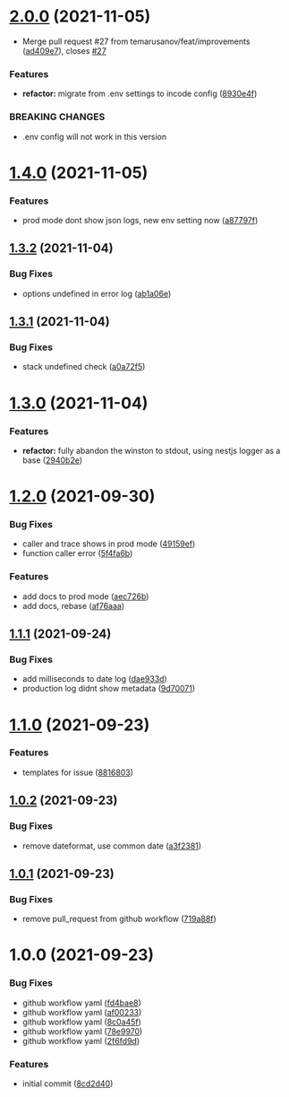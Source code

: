 # [2.0.0](https://github.com/temarusanov/logardian/compare/v1.4.0...v2.0.0) (2021-11-05)


* Merge pull request #27 from temarusanov/feat/improvements ([ad409e7](https://github.com/temarusanov/logardian/commit/ad409e7674fccf17ff47c4450e4e71d99c0cf6b3)), closes [#27](https://github.com/temarusanov/logardian/issues/27)


### Features

* **refactor:** migrate from .env settings to incode config ([8930e4f](https://github.com/temarusanov/logardian/commit/8930e4f3844987e9cd6a183a47b70f04f09bf6fc))


### BREAKING CHANGES

* .env config will not work in this version

# [1.4.0](https://github.com/temarusanov/logardian/compare/v1.3.2...v1.4.0) (2021-11-05)


### Features

* prod mode dont show json logs, new env setting now ([a87797f](https://github.com/temarusanov/logardian/commit/a87797facf5c67b14c3b222ee5c2ec0793b3a04b))

## [1.3.2](https://github.com/temarusanov/logardian/compare/v1.3.1...v1.3.2) (2021-11-04)


### Bug Fixes

* options undefined in error log ([ab1a06e](https://github.com/temarusanov/logardian/commit/ab1a06ee4a43911f817a937f0636fe5474ee0e09))

## [1.3.1](https://github.com/temarusanov/logardian/compare/v1.3.0...v1.3.1) (2021-11-04)


### Bug Fixes

* stack undefined check ([a0a72f5](https://github.com/temarusanov/logardian/commit/a0a72f5c1d9a2f43550b2ebdab741eda7e8bd4c7))

# [1.3.0](https://github.com/temarusanov/logardian/compare/v1.2.0...v1.3.0) (2021-11-04)


### Features

* **refactor:** fully abandon the winston to stdout, using nestjs logger as a base ([2940b2e](https://github.com/temarusanov/logardian/commit/2940b2e280e902cd689908b72257f51ac2991eb9))

# [1.2.0](https://github.com/i-link-pro-team/logardian/compare/v1.1.1...v1.2.0) (2021-09-30)


### Bug Fixes

* caller and trace shows in prod mode ([49159ef](https://github.com/i-link-pro-team/logardian/commit/49159ef97766157ba0c20969401e1ee6210cbf58))
* function caller error ([5f4fa6b](https://github.com/i-link-pro-team/logardian/commit/5f4fa6b36f691b541f706ae286d63a9fa0d0e0f5))


### Features

* add docs to prod mode ([aec726b](https://github.com/i-link-pro-team/logardian/commit/aec726bc2b6491f37d74de9d744579aef26212a8))
* add docs, rebase ([af76aaa](https://github.com/i-link-pro-team/logardian/commit/af76aaa9db47840f95b4a24f3c6581786ee3f640))

## [1.1.1](https://github.com/i-link-pro-team/logardian/compare/v1.1.0...v1.1.1) (2021-09-24)


### Bug Fixes

* add milliseconds to date log ([dae933d](https://github.com/i-link-pro-team/logardian/commit/dae933dbf44e42927fc24a6a9c2706e67fa1dc2a))
* production log didnt show metadata ([9d70071](https://github.com/i-link-pro-team/logardian/commit/9d70071497ad0bbb262885f14a50a9c86172fc55))

# [1.1.0](https://github.com/i-link-pro-team/logardian/compare/v1.0.2...v1.1.0) (2021-09-23)


### Features

* templates for issue ([8816803](https://github.com/i-link-pro-team/logardian/commit/881680303c920324938d5a9bda14aa3ea34e4091))

## [1.0.2](https://github.com/i-link-pro-team/logardian/compare/v1.0.1...v1.0.2) (2021-09-23)


### Bug Fixes

* remove dateformat, use common date ([a3f2381](https://github.com/i-link-pro-team/logardian/commit/a3f2381f9567faba847a7cc2ee34fad8836fad01))

## [1.0.1](https://github.com/i-link-pro-team/logardian/compare/v1.0.0...v1.0.1) (2021-09-23)


### Bug Fixes

* remove pull_request from github workflow ([719a88f](https://github.com/i-link-pro-team/logardian/commit/719a88f90bd3b7091415f0781f7cdbee73a099ba))

# 1.0.0 (2021-09-23)


### Bug Fixes

* github workflow yaml ([fd4bae8](https://github.com/i-link-pro-team/logardian/commit/fd4bae8358ca5e6cc20fe4172a4c8a237bb6d951))
* github workflow yaml ([af00233](https://github.com/i-link-pro-team/logardian/commit/af00233800b0a2ef483269c2e61fb68603f7facb))
* github workflow yaml ([8c0a45f](https://github.com/i-link-pro-team/logardian/commit/8c0a45f78b5190f81284a7cd61210120f1cb1b62))
* github workflow yaml ([78e9970](https://github.com/i-link-pro-team/logardian/commit/78e997035e36bc6e19f735d62e07b04e6642138d))
* github workflow yaml ([2f6fd9d](https://github.com/i-link-pro-team/logardian/commit/2f6fd9db56aa0476b5197ca5afedde25278a736d))


### Features

* initial commit ([8cd2d40](https://github.com/i-link-pro-team/logardian/commit/8cd2d40d58df4ace04bd00af7af468313c3a6250))
